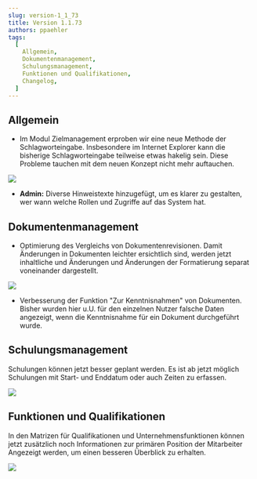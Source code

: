 ```yaml
---
slug: version-1_1_73
title: Version 1.1.73
authors: ppaehler
tags:
  [
    Allgemein,
    Dokumentenmanagement,
    Schulungsmanagement,
    Funktionen und Qualifikationen,
    Changelog,
  ]
---
```


## Allgemein

- Im Modul Zielmanagement erproben wir eine neue Methode der Schlagworteingabe. Insbesondere im Internet Explorer kann die bisherige Schlagworteingabe teilweise etwas hakelig sein. Diese Probleme tauchen mit dem neuen Konzept nicht mehr auftauchen.

![](https://caqadmin.blob.core.windows.net/releasenotes/58-images/mceclip2.gif)

- **Admin:** Diverse Hinweistexte hinzugefügt, um es klarer zu gestalten, wer wann welche Rollen und Zugriffe auf das System hat.

## Dokumentenmanagement

- Optimierung des Vergleichs von Dokumentenrevisionen. Damit Änderungen in Dokumenten leichter ersichtlich sind, werden jetzt inhaltliche und Änderungen und Änderungen der Formatierung separat voneinander dargestellt.

![](https://caqadmin.blob.core.windows.net/releasenotes/58-images/mceclip0.gif)

- Verbesserung der Funktion "Zur Kenntnisnahmen" von Dokumenten. Bisher wurden hier u.U. für den einzelnen Nutzer falsche Daten angezeigt, wenn die Kenntnisnahme für ein Dokument durchgeführt wurde.

## Schulungsmanagement

Schulungen können jetzt besser geplant werden. Es ist ab jetzt möglich Schulungen mit Start- und Enddatum oder auch Zeiten zu erfassen.

![](https://caqadmin.blob.core.windows.net/releasenotes/58-images/mceclip3.png)

## Funktionen und Qualifikationen

In den Matrizen für Qualifikationen und Unternehmensfunktionen können jetzt zusätzlich noch Informationen zur primären Position der Mitarbeiter Angezeigt werden, um einen besseren Überblick zu erhalten.

![](https://caqadmin.blob.core.windows.net/releasenotes/58-images/mceclip1.png)

###  

